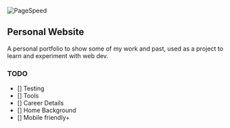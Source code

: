 ![PageSpeed](https://img.shields.io/badge/PageSpeed%20Insights-95%25-green)

## Personal Website

A personal portfolio to show some of my work and past, used as a project to learn and experiment with web dev.

### TODO

- [] Testing
- [] Tools
- [] Career Details
- [] Home Background
- [] Mobile friendly+
